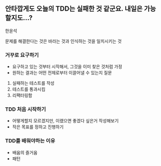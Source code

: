## 안타깝게도 오늘의 TDD는 실패한 것 같군요. 내일은 가능할지도…?

한윤석

문제를 해결한다는 것은 바라는 것과 인식하는 것을 일치시키는 것

### 거꾸로 요구하기

- 요구하고 있는 것부터 시작해서, 그것을 이미 찾은 것처럼 가정
- 원하는 결과는 어떤 전제로부터 이끌어낼 수 있는지 질문

1. 실패하는 테스트를 작성
2. 테스트를 통과시킴
3. 리팩터링함

### TDD 처음 시작하기

- 어떻게할지 모르겠지만, 이랬으면 좋겠다 싶은거 작성해보기
- 작은 목표를 정하고 진행하기

### TDD를 배워야하는 이유

- 배움의 즐거움
- 패턴
